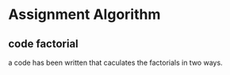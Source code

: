 
# Assignment Algorithm

## code factorial

a code has been written that caculates the factorials in two ways.
